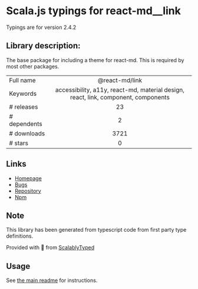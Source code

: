 
# Scala.js typings for react-md__link

Typings are for version 2.4.2

## Library description:
The base package for including a theme for react-md. This is required by most other packages.

|                    |                 |
| ------------------ | :-------------: |
| Full name          | @react-md/link |
| Keywords           | accessibility, a11y, react-md, material design, react, link, component, components |
| # releases         | 23 |
| # dependents       | 2 |
| # downloads        | 3721 |
| # stars            | 0 |

## Links
- [Homepage](https://react-md.dev/packages/link/demos)
- [Bugs](https://github.com/mlaursen/react-md/issues)
- [Repository](https://github.com/mlaursen/react-md)
- [Npm](https://www.npmjs.com/package/%40react-md%2Flink)
    


## Note
This library has been generated from typescript code from first party type definitions.

Provided with :purple_heart: from [ScalablyTyped](https://github.com/oyvindberg/ScalablyTyped)

## Usage
See [the main readme](../../readme.md) for instructions.


